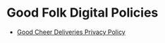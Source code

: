 # Good Folk Digital Policies

- [Good Cheer Deliveries Privacy Policy](https://github.com/GoodFolkDigital/policies/blob/main/good-cheer-deliveries.md)

